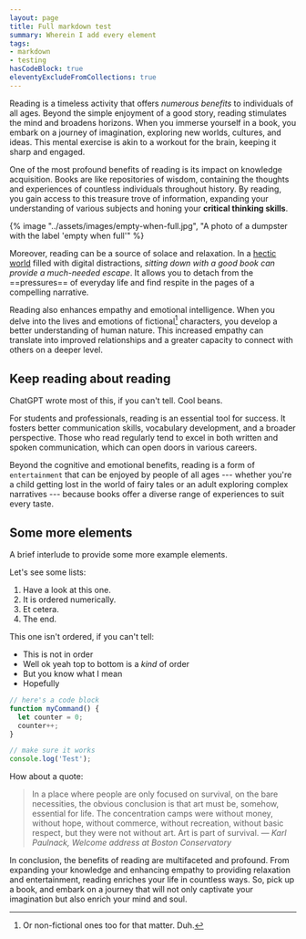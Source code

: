 ```yaml
---
layout: page
title: Full markdown test
summary: Wherein I add every element
tags:
- markdown
- testing
hasCodeBlock: true
eleventyExcludeFromCollections: true
---
```


Reading is a timeless activity that offers _numerous benefits_ to individuals of all ages. Beyond the simple enjoyment of a good story, reading stimulates the mind and broadens horizons. When you immerse yourself in a book, you embark on a journey of imagination, exploring new worlds, cultures, and ideas. This mental exercise is akin to a workout for the brain, keeping it sharp and engaged.

One of the most profound benefits of reading is its impact on knowledge acquisition. Books are like repositories of wisdom, containing the thoughts and experiences of countless individuals throughout history. By reading, you gain access to this treasure trove of information, expanding your understanding of various subjects and honing your **critical thinking skills**.

{% image "../assets/images/empty-when-full.jpg", "A photo of a dumpster with the label 'empty when full'" %}

Moreover, reading can be a source of solace and relaxation. In a [hectic world](https://en.wikipedia.org/wiki/Climate_change) filled with digital distractions, _sitting down with a good book can provide a much-needed escape_. It allows you to detach from the ==pressures== of everyday life and find respite in the pages of a compelling narrative.

Reading also enhances empathy and emotional intelligence. When you delve into the lives and emotions of fictional[^1] characters, you develop a better understanding of human nature. This increased empathy can translate into improved relationships and a greater capacity to connect with others on a deeper level.

[^1]: Or non-fictional ones too for that matter. Duh.

## Keep reading about reading

ChatGPT wrote most of this, if you can't tell. Cool beans.

For students and professionals, reading is an essential tool for success. It fosters better communication skills, vocabulary development, and a broader perspective. Those who read regularly tend to excel in both written and spoken communication, which can open doors in various careers.

Beyond the cognitive and emotional benefits, reading is a form of `entertainment` that can be enjoyed by people of all ages --- whether you're a child getting lost in the world of fairy tales or an adult exploring complex narratives --- because books offer a diverse range of experiences to suit every taste.

## Some more elements

A brief interlude to provide some more example elements.

Let's see some lists:

1. Have a look at this one.
2. It is ordered numerically.
3. Et cetera.
4. The end.

This one isn't ordered, if you can't tell:

- This is not in order
- Well ok yeah top to bottom is a _kind_ of order
- But you know what I mean
- Hopefully

```js
// here's a code block
function myCommand() {
  let counter = 0;
  counter++;
}

// make sure it works
console.log('Test');
```
How about a quote:

> In a place where people are only focused on survival, on the bare necessities, the obvious conclusion is that art must be, somehow, essential for life. The concentration camps were without money, without hope, without commerce, without recreation, without basic respect, but they were not without art. Art is part of survival. <cite>— Karl Paulnack, Welcome <em>address</em> at Boston Conservatory</cite>

In conclusion, the benefits of reading are multifaceted and profound. From expanding your knowledge and enhancing empathy to providing relaxation and entertainment, reading enriches your life in countless ways. So, pick up a book, and embark on a journey that will not only captivate your imagination but also enrich your mind and soul.